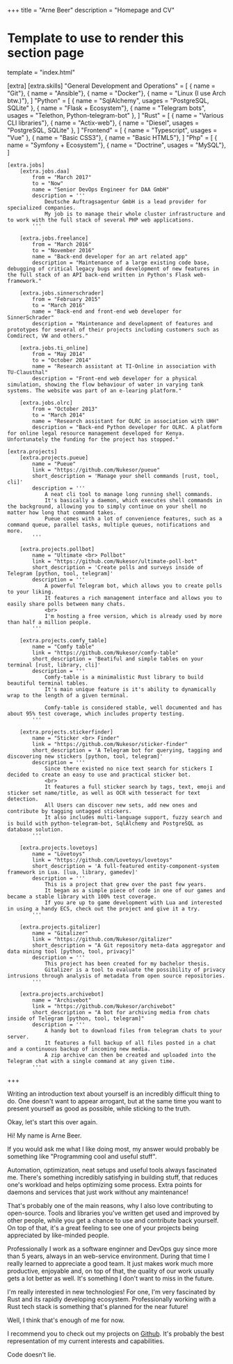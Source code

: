 +++
title = "Arne Beer"
description = "Homepage and CV"

# Template to use to render this section page
template = "index.html"

[extra]
    [extra.skills]
        "General Development and Operations" = [
            { name = "Git"},
            { name = "Ansible"},
            { name = "Docker"},
            { name = "Linux (I use Arch btw.)"},
        ]
        "Python" = [
            { name = "SqlAlchemy", usages = "PostgreSQL, SQLite" },
            { name = "Flask + Ecosystem"},
            { name = "Telegram bots", usages = "Telethon, Python-telegram-bot" },
        ]
        "Rust" = [
            { name = "Various CLI libraries"},
            { name = "Actix-web"},
            { name = "Diesel", usages = "PostgreSQL, SQLite" },
        ]
        "Frontend" = [
            { name = "Typescript", usages = "Vue" },
            { name = "Basic CSS3"},
            { name = "Basic HTML5"},
        ]
        "Php" = [
            { name = "Symfony + Ecosystem"},
            { name = "Doctrine", usages = "MySQL"},
        ]

    [extra.jobs]
        [extra.jobs.daa]
            from = "March 2017"
            to = "Now"
            name = "Senior DevOps Engineer for DAA GmbH"
            description = '''
                Deutsche Auftragsagentur GmbH is a lead provider for specialized companies.
                My job is to manage their whole cluster infrastructure and to work with the full stack of several PHP web applications.
            '''

        [extra.jobs.freelance]
            from = "March 2016"
            to = "November 2016"
            name = "Back-end developer for an art related app"
            description = "Maintenance of a large existing code base, debugging of critical legacy bugs and development of new features in the full stack of an API back-end written in Python's Flask web-framework."

        [extra.jobs.sinnerschrader]
            from = "February 2015"
            to = "March 2016"
            name = "Back-end and front-end web developer for SinnerSchrader"
            description = "Maintenance and development of features and prototypes for several of their projects including customers such as Comdirect, VW and others."

        [extra.jobs.ti_online]
            from = "May 2014"
            to = "October 2014"
            name = "Research assistant at TI-Online in association with TU-Clausthal"
            description = "Front-end web developer for a physical simulation, showing the flow behaviour of water in varying tank systems. The website was part of an e-learing platform."

        [extra.jobs.olrc]
            from = "October 2013"
            to = "March 2014"
            name = "Research assistant for OLRC in association with UHH"
            description = "Back-end Python developer for OLRC. A platform for online legal resource management developed for Kenya. Unfortunately the funding for the project has stopped."

    [extra.projects]
        [extra.projects.pueue]
            name = "Pueue"
            link = "https://github.com/Nukesor/pueue"
            short_description = 'Manage your shell commands [rust, tool, cli]'
            description = '''
                A neat cli tool to manage long running shell commands.
                It's basically a daemon, which executes shell commands in the background, allowing you to simply continue on your shell no matter how long that command takes.
                Pueue comes with a lot of convenience features, such as a command queue, parallel tasks, multiple queues, notifications and more.
            '''

        [extra.projects.pollbot]
            name = "Ultimate <br> Pollbot"
            link = "https://github.com/Nukesor/ultimate-poll-bot"
            short_description = 'Create polls and surveys inside of Telegram [python, tool, telegram]'
            description = '''
                A powerful Telegram bot, which allows you to create polls to your liking.
                It features a rich management interface and allows you to easily share polls between many chats.
                <br>
                I'm hosting a free version, which is already used by more than half a million people.
            '''

        [extra.projects.comfy_table]
            name = "Comfy table"
            link = "https://github.com/Nukesor/comfy-table"
            short_description = 'Beatiful and simple tables on your terminal [rust, library, cli]'
            description = '''
                Comfy-table is a minimalistic Rust library to build beautiful terminal tables.
                It's main unique feature is it's ability to dynamically wrap to the length of a given terminal.

                Comfy-table is considered stable, well documented and has about 95% test coverage, which includes property testing.
            '''

        [extra.projects.stickerfinder]
            name = "Sticker <br> Finder"
            link = "https://github.com/Nukesor/sticker-finder"
            short_description = 'A Telegram bot for querying, tagging and discovering new stickers [python, tool, telegram]'
            description = '''
                Since there existed no nice text search for stickers I decided to create an easy to use and practical sticker bot.
                <br>
                It features a full sticker search by tags, text, emoji and sticker set name/title, as well as OCR with tesseract for text detection.
                All Users can discover new sets, add new ones and contribute by tagging untagged stickers.
                It also includes multi-language support, fuzzy search and is build with python-telegram-bot, SqlAlchemy and PostgreSQL as database solution.
            '''

        [extra.projects.lovetoys]
            name = "Lövetoys"
            link = "https://github.com/Lovetoys/lovetoys"
            short_description = 'A full-featured entity-component-system framework in Lua. [lua, library, gamedev]'
            description = '''
                This is a project that grew over the past few years.
                It began as a simple piece of code in one of our games and became a stable library with 100% test coverage.
                If you are up to game development with Lua and interested in using a handy ECS, check out the project and give it a try.
            '''

        [extra.projects.gitalizer]
            name = "Gitalizer"
            link = "https://github.com/Nukesor/gitalizer"
            short_description = "A Git repository meta-data aggregator and data mining tool [python, tool, privacy]"
            description = '''
                This project has been created for my bachelor thesis.
                Gitalizer is a tool to evaluate the possibility of privacy intrusions through analysis of metadata from open source repositories.
            '''

        [extra.projects.archivebot]
            name = "Archivebot"
            link = "https://github.com/Nukesor/archivebot"
            short_description = "A bot for archiving media from chats inside of Telegram [python, tool, telegram]"
            description = '''
                A handy bot to download files from telegram chats to your server.
                It features a full backup of all files posted in a chat and a continuous backup of incoming new media.
                A zip archive can then be created and uploaded into the Telegram chat with a single command at any given time.
            '''

+++

Writing an introduction text about yourself is an incredibly difficult thing to do.
One doesn't want to appear arrogant, but at the same time you want to present yourself as good as possible, while sticking to the truth.

Okay, let's start this over again.

Hi! My name is Arne Beer.

If you would ask me what I like doing most, my answer would probably be something like "Programming cool and useful stuff".

Automation, optimization, neat setups and useful tools always fascinated me.
There's something incredibly satisfying in building stuff, that reduces one's workload and helps optimizing some process.
Extra points for daemons and services that just work without any maintenance!

That's probably one of the main reasons, why I also love contributing to open-source.
Tools and libraries you've written get used and improved by other people, while you get a chance to use and contribute back yourself.
On top of that, it's a great feeling to see one of your projects being appreciated by like-minded people.

Professionally I work as a software enginner and DevOps guy since more than 5 years, always in an web-service environment.
During that time I really learned to appreciate a good team.
It just makes work much more productive, enjoyable and, on top of that, the quality of our work usually gets a lot better as well.
It's something I don't want to miss in the future.

I'm really interested in new technologies!
For one, I'm very fascinated by Rust and its rapidly developing ecosystem.
Professionally working with a Rust tech stack is something that's planned for the near future!

Well, I think that's enough of me for now.

I recommend you to check out my projects on [Github](https://github.com/nukesor).
It's probably the best representation of my current interests and capabilities.

Code doesn't lie.
